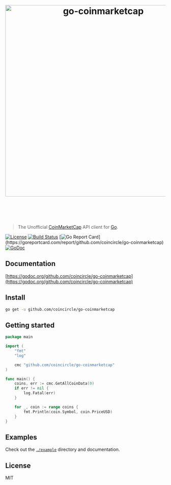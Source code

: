 <h1 align="center">
  <br />
  <img src="https://user-images.githubusercontent.com/168240/39501128-e66e2a18-4d6d-11e8-9e16-88655102da6c.png" alt="go-coinmarketcap" width="600" />
  <br />
  <br />
  <br />
</h1>

> The Unofficial [CoinMarketCap](https://coinmarketcap.com/) API client for [Go](https://golang.org/).

[![License](http://img.shields.io/badge/license-MIT-blue.svg)](https://raw.githubusercontent.com/coincircle/go-coinmarketcap/master/LICENSE.md) [![Build Status](https://travis-ci.org/coincircle/go-coinmarketcap.svg?branch=master)](https://travis-ci.org/coincircle/go-coinmarketcap) [![Go Report Card](https://goreportcard.com/badge/github.com/coincircle/go-coinmarketcap?)](https://goreportcard.com/report/github.com/coincircle/go-coinmarketcap) [![GoDoc](https://godoc.org/github.com/coincircle/go-coinmarketcap?status.svg)](https://godoc.org/github.com/coincircle/go-coinmarketcap)

## Documentation

[https://godoc.org/github.com/coincircle/go-coinmarketcap](https://godoc.org/github.com/coincircle/go-coinmarketcap)

## Install

```bash
go get -u github.com/coincircle/go-coinmarketcap
```

## Getting started

```go
package main

import (
	"fmt"
	"log"

	cmc "github.com/coincircle/go-coinmarketcap"
)

func main() {
	coins, err := cmc.GetAllCoinData(0)
	if err != nil {
		log.Fatal(err)
	}

	for _, coin := range coins {
		fmt.Println(coin.Symbol, coin.PriceUSD)
	}
}
```

## Examples

Check out the [`./example`](./example) directory and documentation.

## License

MIT

